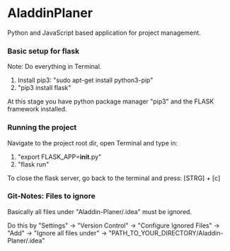 # AladdinPlaner

Python and JavaScript based application for project management.

### Basic setup for flask
Note: Do everything in Terminal.


1. Install pip3: "sudo apt-get install python3-pip"
2. "pip3 install flask"

At this stage you have python package manager "pip3" and the FLASK framework installed.


### Running the project
Navigate to the project root dir, open Terminal and type in:

1. "export FLASK_APP=__init__.py"
2. "flask run"


To close the flask server, go back to the terminal and press: [STRG] + [c]

### Git-Notes: Files to ignore
Basically all files under "Aladdin-Planer/.idea" must be ignored.

Do this by  "Settings" -> "Version Control" -> "Configure Ignored Files" -> "Add" -> "Ignore all files under"
            -> "PATH_TO_YOUR_DIRECTORY/Aladdin-Planer/.idea"
